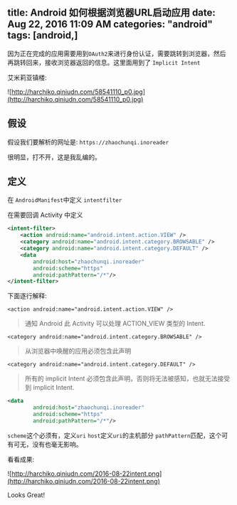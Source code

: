 title: Android 如何根据浏览器URL启动应用
date: Aug 22, 2016 11:09 AM
categories: "android"
tags: [android,]
---
因为正在完成的应用需要用到`OAuth2`来进行身份认证，需要跳转到浏览器，然后再跳转回来，接收浏览器返回的信息。这里面用到了 `Implicit Intent`
<!--more-->

艾米莉亚镇楼:

![http://harchiko.qiniudn.com/58541110_p0.jpg](http://harchiko.qiniudn.com/58541110_p0.jpg)

## 假设

假设我们要解析的网址是: `https://zhaochunqi.inoreader`

很明显，打不开，这是我乱编的。

## 定义

在 `AndroidManifest`中定义 `intentfilter`

在需要回调 Activity 中定义

```xml
<intent-filter>
	<action android:name="android.intent.action.VIEW" />
	<category android:name="android.intent.category.BROWSABLE" />
	<category android:name="android.intent.category.DEFAULT" />
	<data
		android:host="zhaochunqi.inoreader"
		android:scheme="https"
		android:pathPattern="/*"/>
</intent-filter>
```

下面逐行解释:

`<action android:name="android.intent.action.VIEW" />`

>通知 Android 此 Activity 可以处理 ACTION_VIEW 类型的 Intent.

`<category android:name="android.intent.category.BROWSABLE" />`

>从浏览器中唤醒的应用必须包含此声明

`<category android:name="android.intent.category.DEFAULT" />`

>所有的 implicit Intent 必须包含此声明，否则将无法被感知，也就无法接受到 implicit Intent.

```xml
<data
		android:host="zhaochunqi.inoreader"
		android:scheme="https"
		android:pathPattern="/*"/>
```

`scheme`这个必须有，定义`uri`
`host`定义`uri`的主机部分
`pathPattern`匹配，这个可有可无，没有也毫无影响。

看看成果:

![http://harchiko.qiniudn.com/2016-08-22intent.png](http://harchiko.qiniudn.com/2016-08-22intent.png)

Looks Great!
